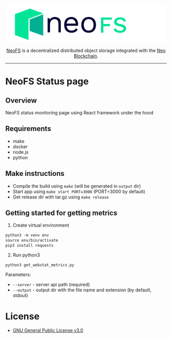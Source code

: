 <p align="center">
<img src="./.github/logo.svg" width="500px" alt="NeoFS">
</p>
<p align="center">
  <a href="https://fs.neo.org">NeoFS</a> is a decentralized distributed object storage integrated with the <a href="https://neo.org">Neo Blockchain</a>.
</p>

---

# NeoFS Status page

## Overview

NeoFS status monitoring page using React framework under the hood

## Requirements

- make
- docker
- node.js
- python

## Make instructions
* Compile the build using `make` (will be generated in `output` dir)
* Start app using `make start PORT=3000` (PORT=3000 by default)
* Get release dir with tar.gz using `make release`

## Getting started for getting metrics
1. Create virtual environment
```
python3 -m venv env
source env/bin/activate
pip3 install requests
```
2. Run python3
```
python3 get_webstat_metrics.py
```
Parameters:
- `--server` - server api path (required)
- `--output` - output dir with the file name and extension (by default, stdout)

# License

- [GNU General Public License v3.0](LICENSE)
